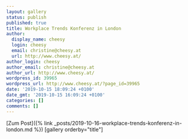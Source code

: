 ```yaml
---
layout: gallery
status: publish
published: true
title: Workplace Trends Konferenz in London
author:
  display_name: cheesy
  login: cheesy
  email: christine@cheesy.at
  url: http://www.cheesy.at/
author_login: cheesy
author_email: christine@cheesy.at
author_url: http://www.cheesy.at/
wordpress_id: 39965
wordpress_url: http://www.cheesy.at/?page_id=39965
date: '2019-10-15 18:09:24 +0100'
date_gmt: '2019-10-15 16:09:24 +0100'
categories: []
comments: []
---
```


[Zum Post]({% link _posts/2019-10-16-workplace-trends-konferenz-in-london.md %})
[gallery orderby="title"]

